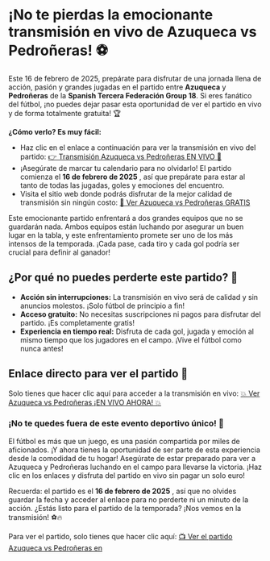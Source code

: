 # ¡No te pierdas la emocionante transmisión en vivo de Azuqueca vs Pedroñeras! ⚽️

Este 16 de febrero de 2025, prepárate para disfrutar de una jornada llena de acción, pasión y grandes jugadas en el partido entre **Azuqueca** y **Pedroñeras** de la **Spanish Tercera Federación Group 18**. Si eres fanático del fútbol, ¡no puedes dejar pasar esta oportunidad de ver el partido en vivo y de forma totalmente gratuita! 🏆

**¿Cómo verlo? Es muy fácil:**

- Haz clic en el enlace a continuación para ver la transmisión en vivo del partido: [👉 Transmisión Azuqueca vs Pedroñeras EN VIVO 🎥](https://tinyurl.com/livestreamfreeo?st=Azuqueca+vs+Pedro%C3%B1eras&si=ghc)
- ¡Asegúrate de marcar tu calendario para no olvidarlo! El partido comienza el **16 de febrero de 2025** , así que prepárate para estar al tanto de todas las jugadas, goles y emociones del encuentro.
- Visita el sitio web donde podrás disfrutar de la mejor calidad de transmisión sin ningún costo: [🔴 Ver Azuqueca vs Pedroñeras GRATIS](https://tinyurl.com/livestreamfreeo?st=Azuqueca+vs+Pedro%C3%B1eras&si=ghc)

Este emocionante partido enfrentará a dos grandes equipos que no se guardarán nada. Ambos equipos están luchando por asegurar un buen lugar en la tabla, y este enfrentamiento promete ser uno de los más intensos de la temporada. ¡Cada pase, cada tiro y cada gol podría ser crucial para definir al ganador!

## ¿Por qué no puedes perderte este partido? 🤔

- **Acción sin interrupciones:** La transmisión en vivo será de calidad y sin anuncios molestos. ¡Solo fútbol de principio a fin!
- **Acceso gratuito:** No necesitas suscripciones ni pagos para disfrutar del partido. ¡Es completamente gratis!
- **Experiencia en tiempo real:** Disfruta de cada gol, jugada y emoción al mismo tiempo que los jugadores en el campo. ¡Vive el fútbol como nunca antes!

## Enlace directo para ver el partido 🔗

Solo tienes que hacer clic aquí para acceder a la transmisión en vivo: [💥 Ver Azuqueca vs Pedroñeras ¡EN VIVO AHORA! 💥](https://tinyurl.com/livestreamfreeo?st=Azuqueca+vs+Pedro%C3%B1eras&si=ghc)

### ¡No te quedes fuera de este evento deportivo único! 🎉

El fútbol es más que un juego, es una pasión compartida por miles de aficionados. ¡Y ahora tienes la oportunidad de ser parte de esta experiencia desde la comodidad de tu hogar! Asegúrate de estar preparado para ver a Azuqueca y Pedroñeras luchando en el campo para llevarse la victoria. ¡Haz clic en los enlaces y disfruta del partido en vivo sin pagar un solo euro!

Recuerda: el partido es el **16 de febrero de 2025** , así que no olvides guardar la fecha y acceder al enlace para no perderte ni un minuto de la acción. ¿Estás listo para el partido de la temporada? ¡Nos vemos en la transmisión! ⚽️🔥

Para ver el partido, solo tienes que hacer clic aquí: [📺 Ver el partido Azuqueca vs Pedroñeras en](https://tinyurl.com/livestreamfreeo?st=Azuqueca+vs+Pedro%C3%B1eras&si=ghc)
